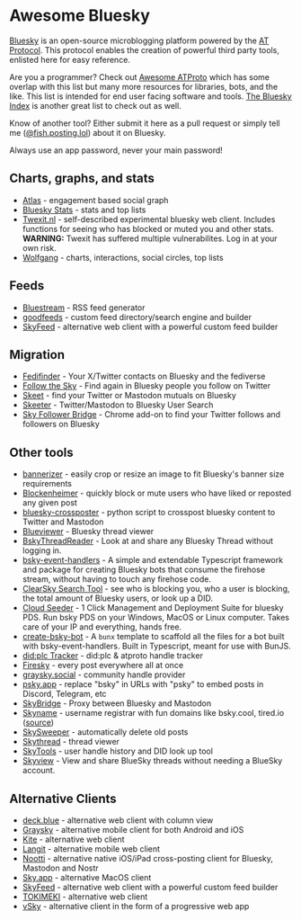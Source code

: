 # Awesome Bluesky

[Bluesky](https://github.com/bluesky-social/) is an open-source microblogging platform powered by the [AT Protocol](https://atproto.com/). This protocol enables the creation of powerful third party tools, enlisted here for easy reference.

Are you a programmer? Check out [Awesome ATProto](https://github.com/beeman/awesome-atproto) which has some overlap with this list but many more resources for libraries, bots, and the like. This list is intended for end user facing software and tools. [The Bluesky Index](https://github.com/scrub-dev/bsky-index/) is another great list to check out as well.

Know of another tool? Either submit it here as a pull request or simply tell me ([@fish.posting.lol](https://bsky.app/profile/fish.posting.lol)) about it on Bluesky.

Always use an app password, never your main password!

## Charts, graphs, and stats

 - [Atlas](https://bsky.jazco.dev/) - engagement based social graph
 - [Bluesky Stats](https://vqv.app/stats) - stats and top lists
 - [Twexit.nl](https://twexit.nl/) - self-described experimental bluesky web client. Includes functions for seeing who has blocked or muted you and other stats. **WARNING:** Twexit has suffered multiple vulnerabilites. Log in at your own risk.
 - [Wolfgang](https://wolfgang.raios.xyz/) - charts, interactions, social circles, top lists

## Feeds
 - [Bluestream](https://bluestream.deno.dev/) - RSS feed generator
 - [goodfeeds](https://goodfeeds.co/) - custom feed directory/search engine and builder
 - [SkyFeed](https://skyfeed.app) - alternative web client with a powerful custom feed builder

## Migration
 - [Fedifinder](https://fedifinder.glitch.me/) - Your X/Twitter contacts on Bluesky and the fediverse
 - [Follow the Sky](https://gggdomi.github.io/follow-the-sky/) - Find again in Bluesky people you follow on Twitter
 - [Skeet](https://skeet.labnotes.org/) - find your Twitter or Mastodon mutuals on Bluesky
 - [Skeeter](https://skeeter.streamlit.app/) - Twitter/Mastodon to Bluesky User Search
 - [Sky Follower Bridge](https://chrome.google.com/webstore/detail/sky-follower-bridge/behhbpbpmailcnfbjagknjngnfdojpko) - Chrome add-on to find your Twitter follows and followers on Bluesky

## Other tools
 - [bannerizer](https://bannerizer.glitch.me/) - easily crop or resize an image to fit Bluesky's banner size requirements
 - [Blockenheimer](https://blockenheimer.click/) - quickly block or mute users who have liked or reposted any given post
 - [bluesky-crossposter](https://github.com/Linus2punkt0/bluesky-crossposter) - python script to crosspost bluesky content to Twitter and Mastodon
 - [Blueviewer](https://blueviewer.pages.dev/) - Bluesky thread viewer
 - [BskyThreadReader](https://bskythreadreader.glitch.me/) - Look at and share any Bluesky Thread without logging in.
 - [bsky-event-handlers](https://github.com/juni-b-queer/bsky-event-handlers) - A simple and extendable Typescript framework and package for creating Bluesky bots that consume the firehose stream, without having to touch any firehose code.
 - [ClearSky Search Tool](https://bsky.thieflord.dev/) - see who is blocking you, who a user is blocking, the total amount of Bluesky users, or look up a DID.
 - [Cloud Seeder](https://ipv6.rs/cloudseeder) - 1 Click Management and Deployment Suite for bluesky PDS. Run bsky PDS on your Windows, MacOS or Linux computer. Takes care of your IP and everything, hands free.
 - [create-bsky-bot](https://github.com/juni-b-queer/create-bsky-bot) - A `bunx` template to scaffold all the files for a bot built with bsky-event-handlers. Built in Typescript, meant for use with BunJS.
 - [did:plc Tracker](https://plc-handle-tracker.kpherox.dev/) - did:plc & atproto handle tracker
 - [Firesky](https://firesky.tv/) - every post everywhere all at once
 - [graysky.social](https://graysky.social/) - community handle provider
 - [psky.app](https://github.com/ianklatzco/psky.app/) - replace "bsky" in URLs with "psky" to embed posts in Discord, Telegram, etc
 - [SkyBridge](https://skybridge.fly.dev/) - Proxy between Bluesky and Mastodon
 - [Skyname](https://skyna.me) - username registrar with fun domains like bsky.cool, tired.io ([source](https://github.com/darnfish/skyname))
 - [SkySweeper](https://skysweeper.p8.lu/) - automatically delete old posts
 - [Skythread](https://mackuba.github.io/skythread/) - thread viewer
 - [SkyTools](https://skytools.anon5r.com/) - user handle history and DID look up tool
 - [Skyview](https://skyview.social/) - View and share BlueSky threads without needing a BlueSky account. 

## Alternative Clients
 - [deck.blue](https://deck.blue/) - alternative web client with column view
 - [Graysky](https://graysky.app/) - alternative mobile client for both Android and iOS
 - [Kite](https://kite.black) - alternative web client
 - [Langit](https://langit.pages.dev/) - alternative mobile web client
 - [Nootti](https://nootti.com) - alternative native iOS/iPad cross-posting client for Bluesky, Mastodon and Nostr
 - [Sky.app](https://github.com/jcsalterego/Sky.app) - alternative MacOS client
 - [SkyFeed](https://skyfeed.app) - alternative web client with a powerful custom feed builder
 - [TOKIMEKI](https://tokimekibluesky.vercel.app/) - alternative web client
 - [vSky](https://www.vsky.social/) - alternative client in the form of a progressive web app


